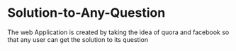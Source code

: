 # Solution-to-Any-Question
The web Application is created by taking the idea of quora and facebook so that any user can get the solution to its question
